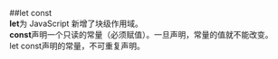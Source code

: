 ##let const   
**let**为 JavaScript 新增了块级作用域。    
**const**声明一个只读的常量（必须赋值）。一旦声明，常量的值就不能改变。    
let const声明的常量，不可重复声明。
